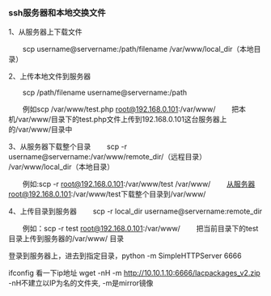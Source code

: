 ### ssh服务器和本地交换文件

1、从服务器上下载文件

  scp username@servername:/path/filename /var/www/local_dir（本地目录）
  
2、上传本地文件到服务器

  scp /path/filename username@servername:/path

  例如scp /var/www/test.php root@192.168.0.101:/var/www/
  把本机/var/www/目录下的test.php文件上传到192.168.0.101这台服务器上的/var/www/目录中

3、从服务器下载整个目录
  scp -r username@servername:/var/www/remote_dir/（远程目录） /var/www/local_dir（本地目录）

  例如:scp -r root@192.168.0.101:/var/www/test /var/www/
  从服务器root@192.168.0.101:/var/www/test下载整个目录到/var/www/

4、上传目录到服务器
  scp -r local_dir username@servername:remote_dir

  例如：scp -r test root@192.168.0.101:/var/www/
  把当前目录下的test目录上传到服务器的/var/www/ 目录

登录到服务器上，进去到指定目录，python -m SimpleHTTPServer 6666


ifconfig 看一下ip地址
wget -nH -m http://10.10.1.10:6666/lacpackages_v2.zip
-nH不建立以IP为名的文件夹, -m是mirror镜像
